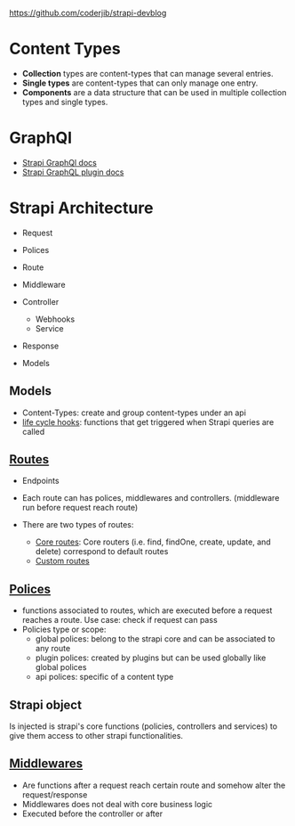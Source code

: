 https://github.com/coderjib/strapi-devblog

# Content Types

- **Collection** types are content-types that can manage several entries.
- **Single types** are content-types that can only manage one entry.
- **Components** are a data structure that can be used in multiple collection types and single types.

# GraphQl

- [Strapi GraphQl docs](https://docs.strapi.io/dev-docs/api/graphql)
- [Strapi GraphQL plugin docs](https://docs.strapi.io/dev-docs/plugins/graphql#registration)

# Strapi Architecture

- Request
- Polices
- Route
- Middleware
- Controller
  - Webhooks
  - Service
- Response

- Models

## Models

- Content-Types: create and group content-types under an api
- [life cycle hooks](https://docs.strapi.io/dev-docs/backend-customization/models#lifecycle-hooks): functions that get triggered when Strapi queries are called

## [Routes](https://docs.strapi.io/dev-docs/backend-customization/routes)

- Endpoints
- Each route can has polices, middlewares and controllers. (middleware run before request reach route)
- There are two types of routes:

  - [Core routes](https://docs.strapi.io/dev-docs/backend-customization/routes#configuring-core-routers): Core routers (i.e. find, findOne, create, update, and delete) correspond to default routes
  - [Custom routes](https://docs.strapi.io/dev-docs/backend-customization/routes#creating-custom-routers)

## [Polices](https://docs.strapi.io/dev-docs/backend-customization/policies)

- functions associated to routes, which are executed before a request reaches a route. Use case: check if request can pass
- Policies type or scope:
  - global polices: belong to the strapi core and can be associated to any route
  - plugin polices: created by plugins but can be used globally like global polices
  - api polices: specific of a content type

## Strapi object

Is injected is strapi's core functions (policies, controllers and services) to give them access to other strapi functionalities.

## [Middlewares](https://docs.strapi.io/dev-docs/backend-customization/routes#middlewares)

- Are functions after a request reach certain route and somehow alter the request/response
- Middlewares does not deal with core business logic
- Executed before the controller or after

